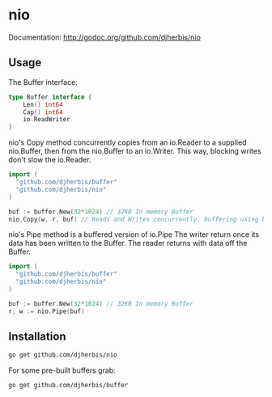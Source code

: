 nio
==========
Documentation: http://godoc.org/github.com/djherbis/nio

Usage
-----

The Buffer interface:

```go
type Buffer interface {
	Len() int64
	Cap() int64
	io.ReadWriter
}

```

nio's Copy method concurrently copies from an io.Reader to a supplied nio.Buffer, 
then from the nio.Buffer to an io.Writer. This way, blocking writes don't slow the io.Reader.

```go
import (
  "github.com/djherbis/buffer"
  "github.com/djherbis/nio"
)

buf := buffer.New(32*1024) // 32KB In memory Buffer
nio.Copy(w, r, buf) // Reads and Writes concurrently, buffering using buf.
```

nio's Pipe method is a buffered version of io.Pipe
The writer return once its data has been written to the Buffer.
The reader returns with data off the Buffer.

```go
import (
  "github.com/djherbis/buffer"
  "github.com/djherbis/nio"
)

buf := buffer.New(32*1024) // 32KB In memory Buffer
r, w := nio.Pipe(buf)
```

Installation
------------
```sh
go get github.com/djherbis/nio
```

For some pre-built buffers grab:
```sh
go get github.com/djherbis/buffer
```
